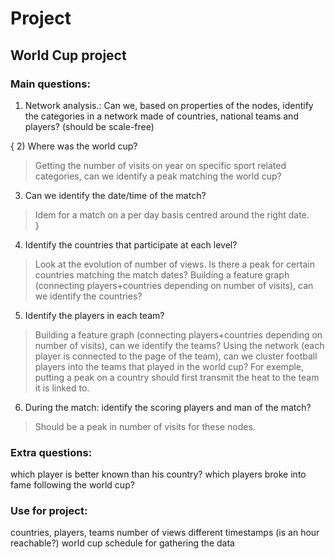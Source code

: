 # Project

## World Cup project

### Main questions:
1) Network analysis.: Can we, based on properties of the nodes, identify the categories in a network made of countries, national teams and players?  (should be scale-free)

{
2) Where was the world cup?
> Getting the number of visits on year on specific sport related categories, can we identify a peak matching the world cup? 

3) Can we identify the date/time of the match?
> Idem for a match on a per day basis centred around the right date.  
}

4) Identify the countries that participate at each level?
> Look at the evolution of number of views. Is there a peak for certain countries matching the match dates? 
> Building a feature graph (connecting players+countries depending on number of visits), can we identify the countries? 

5) Identify the players in each team?
> Building a feature graph (connecting players+countries depending on number of visits), can we identify the teams?
> Using the network (each player is connected to the page of the team), can we cluster football players into the teams that played in the world cup? For exemple, putting a peak on a country should first transmit the heat to the team it is linked to. 

6) During the match: identify the scoring players and man of the match?
> Should be a peak in number of visits for these nodes.

### Extra questions:
which player is better known than his country?
which players broke into fame following the world cup?

### Use for project:
countries, players, teams 
number of views different timestamps (is an hour reachable?)
world cup schedule for gathering the data
